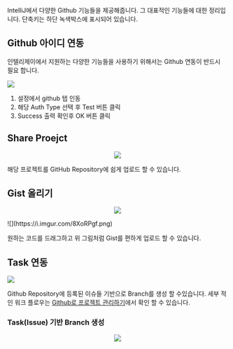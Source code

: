 IntelliJ에서 다양한 Github 기능들을 제공해줍니다. 그 대표적인 기능들에 대한 정리입니다. 단축키는 하단 녹색박스에 표시되어 있습니다.

## Github 아이디 연동

인텔리제이에서 지원하는 다양한 기능들을 사용하기 위해서는 Github 연동이 반드시 필요 합니다.

![](https://i.imgur.com/wdn4bEW.png)

1. 설정에서 github 텝 인동
2. 해당 Auth Type 선택 후 Test 버튼 클릭
3. Success 출력 확인후 OK 버튼 클릭


## Share Proejct

<p align="center">
    <img src= "https://github.com/cheese10yun/IntelliJ/blob/master/image/github-share.gif?raw=true">
</p>

해당 프로젝트를 GitHub Repository에 쉽게 업로드 할 수 있습니다.

## Gist 올리기
<p align="center">
  <img src="https://github.com/cheese10yun/IntelliJ/blob/master/image/gist.gif?raw=true">
</p>
![](https://i.imgur.com/8XoRPgf.png)

원하는 코드를 드래그하고 위 그림처럼 Gist를 편하게 업로드 할 수 있습니다.

## Task 연동

![](https://i.imgur.com/qiDODzI.png)

Github Repository에 등록된 이슈들 기반으로 Branch를 생성 할 수있습니다. 세부 적인 워크 플로우는 [Github로 프로젝트 관리하기](https://github.com/cheese10yun/github-project-management)에서 확인 할 수 있습니다.

### Task(Issue) 기반 Branch 생성

<p align="center">
  <img src="https://github.com/cheese10yun/IntelliJ/blob/master/image/task.gif?raw=true">
</p>